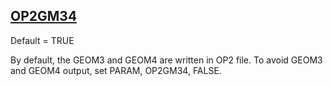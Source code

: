## [OP2GM34](https://nexus.hexagon.com/documentationcenter/bundle/MSC_Nastran_2022.4/page/Nastran_Combined_Book/qrg/parameters/TOC.OP2GM34.xhtml)

Default = TRUE

By default, the GEOM3 and GEOM4 are written in OP2 file. To avoid GEOM3 and GEOM4 output, set PARAM, OP2GM34, FALSE.

